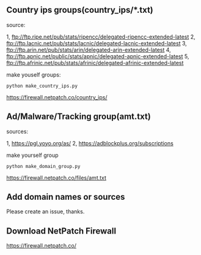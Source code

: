 ## Country ips groups(country_ips/*.txt)

source:

1, ftp://ftp.ripe.net/pub/stats/ripencc/delegated-ripencc-extended-latest
2, ftp://ftp.lacnic.net/pub/stats/lacnic/delegated-lacnic-extended-latest
3, ftp://ftp.arin.net/pub/stats/arin/delegated-arin-extended-latest
4, ftp://ftp.apnic.net/public/stats/apnic/delegated-apnic-extended-latest
5, ftp://ftp.afrinic.net/pub/stats/afrinic/delegated-afrinic-extended-latest

make youself groups:

    python make_country_ips.py
    
<https://firewall.netpatch.co/country_ips/>


## Ad/Malware/Tracking group(amt.txt)

sources:

1, <https://pgl.yoyo.org/as/>
2, <https://adblockplus.org/subscriptions>

make yourself group

    python make_domain_group.py
    
<https://firewall.netpatch.co/files/amt.txt>


## Add domain names or sources

Please create an issue, thanks.


## Download NetPatch Firewall

<https://firewall.netpatch.co/>

